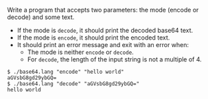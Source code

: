 Write a program that accepts two parameters: the mode (encode or decode) and
some text.

- If the mode is `decode`, it should print the decoded base64 text.
- If the mode is `encode`, it should print the encoded text.
- It should print an error message and exit with an error when:
  - The mode is neither `encode` or `decode`.
  - For `decode`, the length of the input string is not a multiple of 4.

```console
$ ./base64.lang "encode" "hello world"
aGVsbG8gd29ybGQ=
$ ./base64.lang "decode" "aGVsbG8gd29ybGQ="
hello world
```
